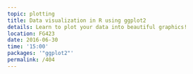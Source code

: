 ```yaml
---
topic: plotting
title: Data visualization in R using ggplot2
details: Learn to plot your data into beautiful graphics!
location: FG423
date: 2016-06-30
time: '15:00'
packages: '"ggplot2"'
permalink: /404
---
```

